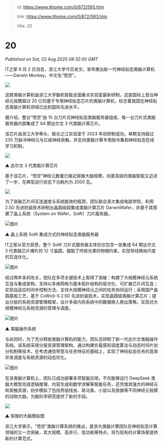 > id: https://www.ithome.com/0/872/593.htm

> link: https://www.ithome.com/0/872/593.htm

> title: 20

# 20
_Published on Sat, 02 Aug 2025 08:32:00 GMT_

IT之家 8 月 2 日消息，浙江大学今日发文，宣布推出新一代神经拟态类脑计算机 ——Darwin Monkey，中文名“悟空”。

![](https://img.ithome.com/newsuploadfiles/2025/8/402e9b24-27e2-49a2-86ae-25b1fa9e5bd9.jpg?x-bce-process=image/format,f_auto)

这款类脑计算机由浙江大学脑机智能全国重点实验室最新研制，这是国际上首台神经元规模超过 20 亿的基于专用神经拟态芯片的类脑计算机，标志着我国在神经拟态类脑计算机领域已达到国际先进水平。

据介绍，整台“悟空”由 15 台刀片式神经拟态类脑服务器组成，每一台刀片式类脑服务器内部集成了 64 颗达尔文 3 代类脑计算芯片。

该芯片由浙江大学牵头、联合之江实验室于 2023 年初研制成功，单颗支持超过 235 万脉冲神经元与亿级神经突触，并支持类脑计算专用指令集和神经拟态在线学习机制。

![](https://img.ithome.com/newsuploadfiles/2025/8/cf17560c-eabd-4b55-9297-bdb6d9b85233.jpg?x-bce-process=image/format,f_auto)

▲ 达尔文 3 代类脑计算芯片

基于该芯片，“悟空”神经元数量已接近猕猴大脑规模，向更高级的类脑智能又迈进了一步，在典型运行状态下功耗约为 2000 瓦。

![](https://img.ithome.com/newsuploadfiles/2025/8/2cfd6966-986b-4976-9c40-2822c1f860c9.jpg?x-bce-process=image/format,f_auto)

为了突破芯片间互连速度与系统能效的瓶颈，团队联合浙大集成电路学院，利用 2.5D 先进封装技术研制出晶圆级超集成类脑计算芯片 DarwinWafer，并基于其搭建了晶上系统（System on Wafer，SoW）刀片服务器。

![图片](https://img.ithome.com/newsuploadfiles/2025/8/7b0f6c8c-7fa0-4684-acf3-45cab52d38ac.png?x-bce-process=image/format,f_auto)

▲ 晶上系统 SoW 集成方式的神经拟态类脑服务器

IT之家从官方获悉，整个 SoW 刀片式服务器主体仅仅包含一张集成 64 颗达尔文 3 代类脑芯片裸片的 12 寸晶圆，摆脱了传统光罩的物理约束，实现导线微纳尺度的互连优化。

![图片](https://img.ithome.com/newsuploadfiles/2025/8/af31a64b-808e-4d16-be4b-4b9ce8633322.png?x-bce-process=image/format,f_auto)

经过两年多的攻关，团队在多项关键技术上取得了突破：构建了大规模神经元系统互连与集成架构，支持以多维网格为基本拓扑结构的层次化、可扩展芯片间互连；实现自适应时间步控制方法，支持大规模神经元之间的任务协同运行；采用国产晶圆基板工艺，基于 CoWoS-S 2.5D 先进封装技术，实现晶圆级类脑计算芯片；提出分层的系统资源管理框架，设计多级内存系统中的数据换入换出策略，实现对大规模神经元系统资源的管理与调度。

![图片](https://img.ithome.com/newsuploadfiles/2025/8/8dc4ae79-7ca5-46df-b17f-34ed8aed919f.png?x-bce-process=image/format,f_auto)

▲ 类脑操作系统

与此同时，为了充分释放类脑计算机的能力，团队还研制了新一代达尔文类脑操作系统。该系统采用分层资源管理架构，通过构建负载感知调度算法与动态时间片划分机制等技术，在考虑通信带宽与任务特征的基础上，实现了神经拟态任务的高效并发调度与系统资源的动态优化。

![图片](https://img.ithome.com/newsuploadfiles/2025/8/06e2d466-4114-446f-9ba5-67e9233c7886.png?x-bce-process=image/format,f_auto)

在该类脑计算机上，团队已成功部署多项智能应用，不仅能够运行 DeepSeek 类脑大模型完成逻辑推理、内容生成和数学求解等智能任务，还凭借其强大的神经元和突触资源，初步模拟了包括秀丽线虫、斑马鱼、小鼠以及猕猴等不同神经元规模的动物大脑，为脑科学研究提供了新的手段。

![](https://img.ithome.com/newsuploadfiles/2025/8/4361e447-0180-4c6d-9d12-f71a328b2078.png?x-bce-process=image/format,f_auto)

▲ 猕猴的大脑模拟图

浙江大学表示，“悟空”类脑计算系统的推出，是浙大类脑计算团队在神经拟态计算领域的又一次突破，其大规模、高并行、低功耗等特点，将为现有的计算场景提供新的计算范式。
